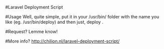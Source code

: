#Laravel Deployment Script

#Usage
Well, quite simple, put it in your /usr/bin/ folder with the name you like (eg. /usr/bin/deploy) and then just, deploy <your-branch-name>.

#Request? 
Lemme know!

#More info?
http://chilion.nl/laravel-deployment-script/